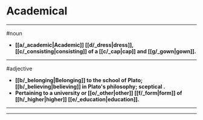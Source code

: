 # Academical
---
#noun
- **[[a/_academic|Academic]] [[d/_dress|dress]], [[c/_consisting|consisting]] of a [[c/_cap|cap]] and [[g/_gown|gown]].**
---
#adjective
- **[[b/_belonging|Belonging]] to the school of Plato; [[b/_believing|believing]] in Plato's philosophy; sceptical .**
- **Pertaining to a university or [[o/_other|other]] [[f/_form|form]] of [[h/_higher|higher]] [[e/_education|education]].**
---
---
